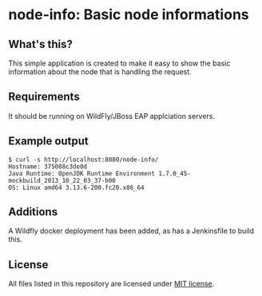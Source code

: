 node-info: Basic node informations
==================================

## What's this?

This simple application is created to make it easy to show the basic
information about the node that is handling the request.

## Requirements

It should be running on WildFly/JBoss EAP applciation servers.

## Example output

    $ curl -s http://localhost:8080/node-info/
    Hostname: 375008c3de0d
    Java Runtime: OpenJDK Runtime Environment 1.7.0_45-mockbuild_2013_10_22_03_37-b00
    OS: Linux amd64 3.13.6-200.fc20.x86_64

## Additions

A Wildfly docker deployment has been added, as has a Jenkinsfile to build this.

## License

All files listed in this repository are licensed under [MIT license](http://opensource.org/licenses/MIT).
